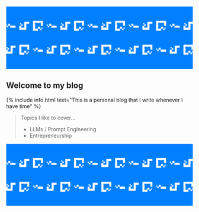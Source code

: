![Image of fast.ai logo](images/header.png)

## Welcome to my blog

{% include info.html text="This is a personal blog that I write whenever I have time" %}

> Topics I like to cover...
> - LLMs / Prompt Engineering
> - Entrepreneurship

![Image of fast.ai logo](images/header.png)
